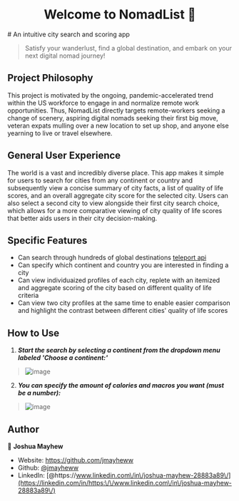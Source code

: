 <h1 align="center">Welcome to NomadList 👋</h1>
<p>
# An intuitive city search and scoring app

> Satisfy your wanderlust, find a global destination, and embark on your next digital nomad journey!

## Project Philosophy

This project is motivated by the ongoing, pandemic-accelerated trend within the US workforce to engage in and normalize remote work opportunities. Thus, NomadList directly targets remote-workers seeking a change of scenery, aspiring digital nomads seeking their first big move, veteran expats mulling over a new location to set up shop, and anyone else yearning to live or travel elsewhere.

## General User Experience

The world is a vast and incredibly diverse place. This app makes it simple for users to search for cities from any continent or country and subsequently view a concise summary of city facts, a list of quality of life scores, and an overall aggregate city score for the selected city. Users can also select a second city to view alongside their first city search choice, which allows for a more comparative viewing of city quality of life scores that better aids users in their city decision-making.

## Specific Features

- Can search through hundreds of global destinations [teleport api](https://developers.teleport.org/)
- Can specify which continent and country you are interested in finding a city
- Can view individuaized profiles of each city, replete with an itemized and aggregate scoring of the city based on different quality of life criteria
- Can view two city profiles at the same time to enable easier comparison and highlight the contrast between different cities' quality of life scores

## How to Use

1. ***Start the search by selecting a continent from the dropdown menu labeled 'Choose a continent:'***

> ![image](continentgif.gif)

2. ***You can specify the amount of calories and macros you want (must be a number):***

> ![image](./img/step1.gif)

</p>

## Author

👤 **Joshua Mayhew**

* Website: https://github.com/jmayheww
* Github: [@jmayheww](https://github.com/jmayheww)
* LinkedIn: [@https:\/\/www.linkedin.com\/in\/joshua-mayhew-28883a89\/](https://linkedin.com/in/https:\/\/www.linkedin.com\/in\/joshua-mayhew-28883a89\/)

